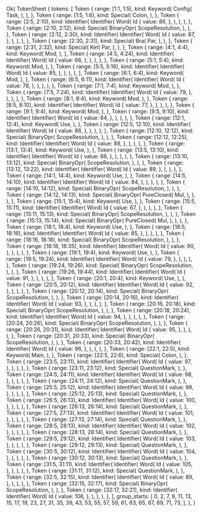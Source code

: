 Ok(
    TokenSheet {
        tokens: [
            Token {
                range: [1:1, 1:5),
                kind: Keyword(
                    Config(
                        Task,
                    ),
                ),
            },
            Token {
                range: [1:5, 1:6),
                kind: Special(
                    Colon,
                ),
            },
            Token {
                range: [2:5, 2:10),
                kind: Identifier(
                    Identifier(
                        Word(
                            Id {
                                value: 86,
                            },
                        ),
                    ),
                ),
            },
            Token {
                range: [2:10, 2:12),
                kind: Special(
                    BinaryOpr(
                        ScopeResolution,
                    ),
                ),
            },
            Token {
                range: [2:12, 2:30),
                kind: Identifier(
                    Identifier(
                        Word(
                            Id {
                                value: 87,
                            },
                        ),
                    ),
                ),
            },
            Token {
                range: [2:30, 2:31),
                kind: Special(
                    Bra(
                        Par,
                    ),
                ),
            },
            Token {
                range: [2:31, 2:32),
                kind: Special(
                    Ket(
                        Par,
                    ),
                ),
            },
            Token {
                range: [4:1, 4:4),
                kind: Keyword(
                    Mod,
                ),
            },
            Token {
                range: [4:5, 4:24),
                kind: Identifier(
                    Identifier(
                        Word(
                            Id {
                                value: 66,
                            },
                        ),
                    ),
                ),
            },
            Token {
                range: [5:1, 5:4),
                kind: Keyword(
                    Mod,
                ),
            },
            Token {
                range: [5:5, 5:16),
                kind: Identifier(
                    Identifier(
                        Word(
                            Id {
                                value: 85,
                            },
                        ),
                    ),
                ),
            },
            Token {
                range: [6:1, 6:4),
                kind: Keyword(
                    Mod,
                ),
            },
            Token {
                range: [6:5, 6:11),
                kind: Identifier(
                    Identifier(
                        Word(
                            Id {
                                value: 78,
                            },
                        ),
                    ),
                ),
            },
            Token {
                range: [7:1, 7:4),
                kind: Keyword(
                    Mod,
                ),
            },
            Token {
                range: [7:5, 7:24),
                kind: Identifier(
                    Identifier(
                        Word(
                            Id {
                                value: 79,
                            },
                        ),
                    ),
                ),
            },
            Token {
                range: [8:1, 8:4),
                kind: Keyword(
                    Mod,
                ),
            },
            Token {
                range: [8:5, 8:10),
                kind: Identifier(
                    Identifier(
                        Word(
                            Id {
                                value: 77,
                            },
                        ),
                    ),
                ),
            },
            Token {
                range: [9:1, 9:4),
                kind: Keyword(
                    Mod,
                ),
            },
            Token {
                range: [9:5, 9:10),
                kind: Identifier(
                    Identifier(
                        Word(
                            Id {
                                value: 84,
                            },
                        ),
                    ),
                ),
            },
            Token {
                range: [12:1, 12:4),
                kind: Keyword(
                    Use,
                ),
            },
            Token {
                range: [12:5, 12:10),
                kind: Identifier(
                    Identifier(
                        Word(
                            Id {
                                value: 86,
                            },
                        ),
                    ),
                ),
            },
            Token {
                range: [12:10, 12:12),
                kind: Special(
                    BinaryOpr(
                        ScopeResolution,
                    ),
                ),
            },
            Token {
                range: [12:12, 12:25),
                kind: Identifier(
                    Identifier(
                        Word(
                            Id {
                                value: 88,
                            },
                        ),
                    ),
                ),
            },
            Token {
                range: [13:1, 13:4),
                kind: Keyword(
                    Use,
                ),
            },
            Token {
                range: [13:5, 13:10),
                kind: Identifier(
                    Identifier(
                        Word(
                            Id {
                                value: 86,
                            },
                        ),
                    ),
                ),
            },
            Token {
                range: [13:10, 13:12),
                kind: Special(
                    BinaryOpr(
                        ScopeResolution,
                    ),
                ),
            },
            Token {
                range: [13:12, 13:22),
                kind: Identifier(
                    Identifier(
                        Word(
                            Id {
                                value: 89,
                            },
                        ),
                    ),
                ),
            },
            Token {
                range: [14:1, 14:4),
                kind: Keyword(
                    Use,
                ),
            },
            Token {
                range: [14:5, 14:10),
                kind: Identifier(
                    Identifier(
                        Word(
                            Id {
                                value: 84,
                            },
                        ),
                    ),
                ),
            },
            Token {
                range: [14:10, 14:12),
                kind: Special(
                    BinaryOpr(
                        ScopeResolution,
                    ),
                ),
            },
            Token {
                range: [14:12, 14:13),
                kind: Special(
                    BinaryOpr(
                        PureClosed(
                            Mul,
                        ),
                    ),
                ),
            },
            Token {
                range: [15:1, 15:4),
                kind: Keyword(
                    Use,
                ),
            },
            Token {
                range: [15:5, 15:11),
                kind: Identifier(
                    Identifier(
                        Word(
                            Id {
                                value: 67,
                            },
                        ),
                    ),
                ),
            },
            Token {
                range: [15:11, 15:13),
                kind: Special(
                    BinaryOpr(
                        ScopeResolution,
                    ),
                ),
            },
            Token {
                range: [15:13, 15:14),
                kind: Special(
                    BinaryOpr(
                        PureClosed(
                            Mul,
                        ),
                    ),
                ),
            },
            Token {
                range: [18:1, 18:4),
                kind: Keyword(
                    Use,
                ),
            },
            Token {
                range: [18:5, 18:16),
                kind: Identifier(
                    Identifier(
                        Word(
                            Id {
                                value: 85,
                            },
                        ),
                    ),
                ),
            },
            Token {
                range: [18:16, 18:18),
                kind: Special(
                    BinaryOpr(
                        ScopeResolution,
                    ),
                ),
            },
            Token {
                range: [18:18, 18:35),
                kind: Identifier(
                    Identifier(
                        Word(
                            Id {
                                value: 90,
                            },
                        ),
                    ),
                ),
            },
            Token {
                range: [19:1, 19:4),
                kind: Keyword(
                    Use,
                ),
            },
            Token {
                range: [19:5, 19:24),
                kind: Identifier(
                    Identifier(
                        Word(
                            Id {
                                value: 79,
                            },
                        ),
                    ),
                ),
            },
            Token {
                range: [19:24, 19:26),
                kind: Special(
                    BinaryOpr(
                        ScopeResolution,
                    ),
                ),
            },
            Token {
                range: [19:26, 19:44),
                kind: Identifier(
                    Identifier(
                        Word(
                            Id {
                                value: 91,
                            },
                        ),
                    ),
                ),
            },
            Token {
                range: [20:1, 20:4),
                kind: Keyword(
                    Use,
                ),
            },
            Token {
                range: [20:5, 20:12),
                kind: Identifier(
                    Identifier(
                        Word(
                            Id {
                                value: 92,
                            },
                        ),
                    ),
                ),
            },
            Token {
                range: [20:12, 20:14),
                kind: Special(
                    BinaryOpr(
                        ScopeResolution,
                    ),
                ),
            },
            Token {
                range: [20:14, 20:16),
                kind: Identifier(
                    Identifier(
                        Word(
                            Id {
                                value: 93,
                            },
                        ),
                    ),
                ),
            },
            Token {
                range: [20:16, 20:18),
                kind: Special(
                    BinaryOpr(
                        ScopeResolution,
                    ),
                ),
            },
            Token {
                range: [20:18, 20:24),
                kind: Identifier(
                    Identifier(
                        Word(
                            Id {
                                value: 94,
                            },
                        ),
                    ),
                ),
            },
            Token {
                range: [20:24, 20:26),
                kind: Special(
                    BinaryOpr(
                        ScopeResolution,
                    ),
                ),
            },
            Token {
                range: [20:26, 20:31),
                kind: Identifier(
                    Identifier(
                        Word(
                            Id {
                                value: 95,
                            },
                        ),
                    ),
                ),
            },
            Token {
                range: [20:31, 20:33),
                kind: Special(
                    BinaryOpr(
                        ScopeResolution,
                    ),
                ),
            },
            Token {
                range: [20:33, 20:42),
                kind: Identifier(
                    Identifier(
                        Word(
                            Id {
                                value: 96,
                            },
                        ),
                    ),
                ),
            },
            Token {
                range: [22:1, 22:5),
                kind: Keyword(
                    Main,
                ),
            },
            Token {
                range: [22:5, 22:6),
                kind: Special(
                    Colon,
                ),
            },
            Token {
                range: [23:5, 23:11),
                kind: Identifier(
                    Identifier(
                        Word(
                            Id {
                                value: 97,
                            },
                        ),
                    ),
                ),
            },
            Token {
                range: [23:11, 23:12),
                kind: Special(
                    QuestionMark,
                ),
            },
            Token {
                range: [24:5, 24:11),
                kind: Identifier(
                    Identifier(
                        Word(
                            Id {
                                value: 98,
                            },
                        ),
                    ),
                ),
            },
            Token {
                range: [24:11, 24:12),
                kind: Special(
                    QuestionMark,
                ),
            },
            Token {
                range: [25:5, 25:12),
                kind: Identifier(
                    Identifier(
                        Word(
                            Id {
                                value: 99,
                            },
                        ),
                    ),
                ),
            },
            Token {
                range: [25:12, 25:13),
                kind: Special(
                    QuestionMark,
                ),
            },
            Token {
                range: [26:5, 26:13),
                kind: Identifier(
                    Identifier(
                        Word(
                            Id {
                                value: 100,
                            },
                        ),
                    ),
                ),
            },
            Token {
                range: [26:13, 26:14),
                kind: Special(
                    QuestionMark,
                ),
            },
            Token {
                range: [27:5, 27:13),
                kind: Identifier(
                    Identifier(
                        Word(
                            Id {
                                value: 101,
                            },
                        ),
                    ),
                ),
            },
            Token {
                range: [27:13, 27:14),
                kind: Special(
                    QuestionMark,
                ),
            },
            Token {
                range: [28:5, 28:13),
                kind: Identifier(
                    Identifier(
                        Word(
                            Id {
                                value: 102,
                            },
                        ),
                    ),
                ),
            },
            Token {
                range: [28:13, 28:14),
                kind: Special(
                    QuestionMark,
                ),
            },
            Token {
                range: [29:5, 29:12),
                kind: Identifier(
                    Identifier(
                        Word(
                            Id {
                                value: 103,
                            },
                        ),
                    ),
                ),
            },
            Token {
                range: [29:12, 29:13),
                kind: Special(
                    QuestionMark,
                ),
            },
            Token {
                range: [30:5, 30:12),
                kind: Identifier(
                    Identifier(
                        Word(
                            Id {
                                value: 104,
                            },
                        ),
                    ),
                ),
            },
            Token {
                range: [30:12, 30:13),
                kind: Special(
                    QuestionMark,
                ),
            },
            Token {
                range: [31:5, 31:11),
                kind: Identifier(
                    Identifier(
                        Word(
                            Id {
                                value: 105,
                            },
                        ),
                    ),
                ),
            },
            Token {
                range: [31:11, 31:12),
                kind: Special(
                    QuestionMark,
                ),
            },
            Token {
                range: [32:5, 32:15),
                kind: Identifier(
                    Identifier(
                        Word(
                            Id {
                                value: 89,
                            },
                        ),
                    ),
                ),
            },
            Token {
                range: [32:15, 32:17),
                kind: Special(
                    BinaryOpr(
                        ScopeResolution,
                    ),
                ),
            },
            Token {
                range: [32:17, 32:21),
                kind: Identifier(
                    Identifier(
                        Word(
                            Id {
                                value: 106,
                            },
                        ),
                    ),
                ),
            },
        ],
        group_starts: [
            0,
            2,
            7,
            9,
            11,
            13,
            15,
            17,
            19,
            23,
            27,
            31,
            35,
            39,
            43,
            53,
            55,
            57,
            59,
            61,
            63,
            65,
            67,
            69,
            71,
            73,
        ],
    },
)